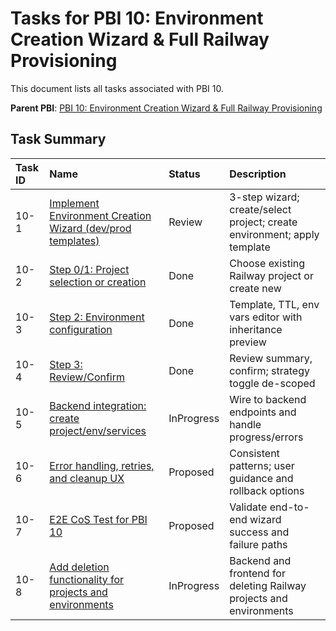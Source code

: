 # Tasks for PBI 10: Environment Creation Wizard & Full Railway Provisioning

This document lists all tasks associated with PBI 10.

**Parent PBI**: [PBI 10: Environment Creation Wizard & Full Railway Provisioning](./prd.md)

## Task Summary

| Task ID | Name | Status | Description |
| :------ | :--------------------------------------- | :------- | :--------------------------------- |
| 10-1 | [Implement Environment Creation Wizard (dev/prod templates)](./10-1.md) | Review | 3-step wizard; create/select project; create environment; apply template |
| 10-2 | [Step 0/1: Project selection or creation](./10-2.md) | Done | Choose existing Railway project or create new |
| 10-3 | [Step 2: Environment configuration](./10-3.md) | Done | Template, TTL, env vars editor with inheritance preview |
| 10-4 | [Step 3: Review/Confirm](./10-4.md) | Done | Review summary, confirm; strategy toggle de-scoped |
| 10-5 | [Backend integration: create project/env/services](./10-5.md) | InProgress | Wire to backend endpoints and handle progress/errors |
| 10-6 | [Error handling, retries, and cleanup UX](./10-6.md) | Proposed | Consistent patterns; user guidance and rollback options |
| 10-7 | [E2E CoS Test for PBI 10](./10-7.md) | Proposed | Validate end-to-end wizard success and failure paths |
| 10-8 | [Add deletion functionality for projects and environments](./10-8.md) | InProgress | Backend and frontend for deleting Railway projects and environments |


